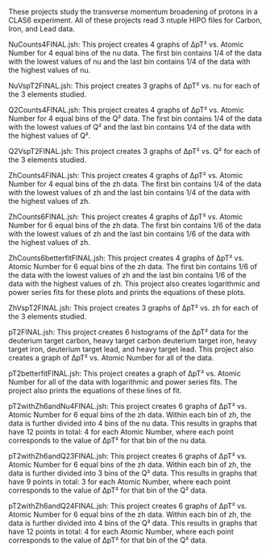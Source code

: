 These projects study the transverse momentum broadening of protons in a CLAS6 experiment. All of these projects read 3 ntuple HIPO files for Carbon, Iron, and Lead data. 

NuCounts4FINAL.jsh: This project creates 4 graphs of ΔpT² vs. Atomic Number for 4 equal bins of the nu data. The first bin contains 1/4 of the data with the lowest values of nu and the last bin contains 1/4 of the data with the highest values of nu. 

NuVspT2FINAL.jsh: This project creates 3 graphs of ΔpT² vs. nu for each of the 3 elements studied. 

Q2Counts4FINAL.jsh: This project creates 4 graphs of ΔpT² vs. Atomic Number for 4 equal bins of the Q² data. The first bin contains 1/4 of the data with the lowest values of Q² and the last bin contains 1/4 of the data with the highest values of Q². 

Q2VspT2FINAL.jsh: This project creates 3 graphs of ΔpT² vs. Q² for each of the 3 elements studied. 

ZhCounts4FINAL.jsh: This project creates 4 graphs of ΔpT² vs. Atomic Number for 4 equal bins of the zh data. The first bin contains 1/4 of the data with the lowest values of zh and the last bin contains 1/4 of the data with the highest values of zh. 

ZhCounts6FINAL.jsh: This project creates 4 graphs of ΔpT² vs. Atomic Number for 6 equal bins of the zh data. The first bin contains 1/6 of the data with the lowest values of zh and the last bin contains 1/6 of the data with the highest values of zh. 

ZhCounts6betterfitFINAL.jsh: This project creates 4 graphs of ΔpT² vs. Atomic Number for 6 equal bins of the zh data. The first bin contains 1/6 of the data with the lowest values of zh and the last bin contains 1/6 of the data with the highest values of zh. This project also creates logarithmic and power series fits for these plots and prints the equations of these plots.  

ZhVspT2FINAL.jsh: This project creates 3 graphs of ΔpT² vs. zh for each of the 3 elements studied. 

pT2FINAL.jsh: This project creates 6 histograms of the ΔpT² data for the deuterium target carbon, heavy target carbon deuterium target iron, heavy target iron, deuterium target lead, and heavy target lead. This project also creates a graph of ΔpT² vs. Atomic Number for all of the data. 

pT2betterfitFINAL.jsh: This project creates a graph of ΔpT² vs. Atomic Number for all of the data with logarithmic and power series fits. The project also prints the equations of these lines of fit. 

pT2withZh6andNu4FINAL.jsh: This project creates 6 graphs of ΔpT² vs. Atomic Number for 6 equal bins of the zh data. Within each bin of zh, the data is further divided into 4 bins of the nu data. This results in graphs that have 12 points in total: 4 for each Atomic Number, where each point corresponds to the value of ΔpT² for that bin of the nu data. 

pT2withZh6andQ23FINAL.jsh: This project creates 6 graphs of ΔpT² vs. Atomic Number for 6 equal bins of the zh data. Within each bin of zh, the data is further divided into 3 bins of the Q² data. This results in graphs that have 9 points in total: 3 for each Atomic Number, where each point corresponds to the value of ΔpT² for that bin of the Q² data.

pT2withZh6andQ24FINAL.jsh: This project creates 6 graphs of ΔpT² vs. Atomic Number for 6 equal bins of the zh data. Within each bin of zh, the data is further divided into 4 bins of the Q² data. This results in graphs that have 12 points in total: 4 for each Atomic Number, where each point corresponds to the value of ΔpT² for that bin of the Q² data. 
